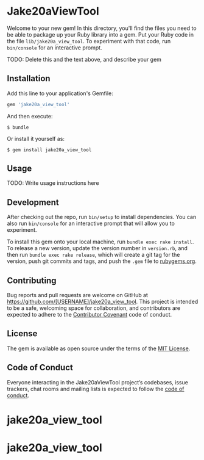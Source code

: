 # Jake20aViewTool

Welcome to your new gem! In this directory, you'll find the files you need to be able to package up your Ruby library into a gem. Put your Ruby code in the file `lib/jake20a_view_tool`. To experiment with that code, run `bin/console` for an interactive prompt.

TODO: Delete this and the text above, and describe your gem

## Installation

Add this line to your application's Gemfile:

```ruby
gem 'jake20a_view_tool'
```

And then execute:

    $ bundle

Or install it yourself as:

    $ gem install jake20a_view_tool

## Usage

TODO: Write usage instructions here

## Development

After checking out the repo, run `bin/setup` to install dependencies. You can also run `bin/console` for an interactive prompt that will allow you to experiment.

To install this gem onto your local machine, run `bundle exec rake install`. To release a new version, update the version number in `version.rb`, and then run `bundle exec rake release`, which will create a git tag for the version, push git commits and tags, and push the `.gem` file to [rubygems.org](https://rubygems.org).

## Contributing

Bug reports and pull requests are welcome on GitHub at https://github.com/[USERNAME]/jake20a_view_tool. This project is intended to be a safe, welcoming space for collaboration, and contributors are expected to adhere to the [Contributor Covenant](http://contributor-covenant.org) code of conduct.

## License

The gem is available as open source under the terms of the [MIT License](https://opensource.org/licenses/MIT).

## Code of Conduct

Everyone interacting in the Jake20aViewTool project’s codebases, issue trackers, chat rooms and mailing lists is expected to follow the [code of conduct](https://github.com/[USERNAME]/jake20a_view_tool/blob/master/CODE_OF_CONDUCT.md).
# jake20a_view_tool
# jake20a_view_tool

